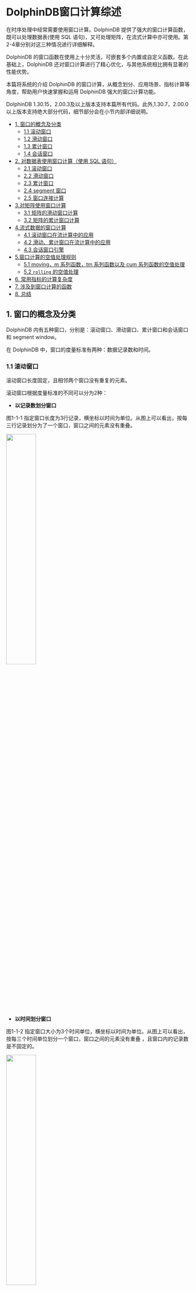 # DolphinDB窗口计算综述

在时序处理中经常需要使用窗口计算。DolphinDB 提供了强大的窗口计算函数，既可以处理数据表(使用 SQL 语句)，又可处理矩阵，在流式计算中亦可使用。第2-4章分别对这三种情况进行详细解释。

DolphinDB 的窗口函数在使用上十分灵活，可嵌套多个内置或自定义函数。在此基础上，DolphinDB 还对窗口计算进行了精心优化，与其他系统相比拥有显著的性能优势。

本篇将系统的介绍 DolphinDB 的窗口计算，从概念划分、应用场景、指标计算等角度，帮助用户快速掌握和运用 DolphinDB 强大的窗口计算功能。

DolphinDB 1.30.15，2.00.3及以上版本支持本篇所有代码。此外,1.30.7，2.00.0以上版本支持绝大部分代码，细节部分会在小节内部详细说明。

- [1. 窗口的概念及分类](#1-窗口的概念及分类)
  - [1.1 滚动窗口](#11-滚动窗口)
  - [1.2 滑动窗口](#12-滑动窗口)
  - [1.3 累计窗口](#13-累计窗口)
  - [1.4 会话窗口](#14-会话窗口)
- [2. 对数据表使用窗口计算（使用 SQL 语句）](#2-对数据表使用窗口计算使用-sql-语句)
  - [2.1 滚动窗口](#21-滚动窗口)
  - [2.2 滑动窗口](#22-滑动窗口)
  - [2.3 累计窗口](#23-累计窗口)
  - [2.4 segment 窗口](#24-segment-窗口)
  - [2.5 窗口连接计算](#25-窗口连接计算)
- [3.对矩阵使用窗口计算](#3对矩阵使用窗口计算)
  - [3.1 矩阵的滑动窗口计算](#31-矩阵的滑动窗口计算)
  - [3.2 矩阵的累计窗口计算](#32-矩阵的累计窗口计算)
- [4.流式数据的窗口计算](#4流式数据的窗口计算)
  - [4.1 滚动窗口在流计算中的应用](#41-滚动窗口在流计算中的应用)
  - [4.2 滑动、累计窗口在流计算中的应用](#42-滑动累计窗口在流计算中的应用)
  - [4.3 会话窗口引擎](#43-会话窗口引擎)
- [5.窗口计算的空值处理规则](#5窗口计算的空值处理规则)
  - [5.1 moving，m 系列函数，tm 系列函数以及 cum 系列函数的空值处理](#51-movingm-系列函数tm-系列函数以及-cum-系列函数的空值处理)
  - [5.2 `rolling` 的空值处理](#52-rolling-的空值处理)
- [6. 常用指标的计算复杂度](#6-常用指标的计算复杂度)
- [7. 涉及到窗口计算的函数](#7-涉及到窗口计算的函数)
- [8. 总结](#8-总结)




## 1. 窗口的概念及分类

DolphinDB 内有五种窗口，分别是：滚动窗口、滑动窗口、累计窗口和会话窗口和 segment window。

在 DolphinDB 中，窗口的度量标准有两种：数据记录数和时间。

### 1.1 滚动窗口

滚动窗口长度固定，且相邻两个窗口没有重复的元素。

滚动窗口根据度量标准的不同可以分为2种：

* **以记录数划分窗口**

图1-1-1 指定窗口长度为3行记录，横坐标以时间为单位。从图上可以看出，按每三行记录划分为了一个窗口，窗口之间的元素没有重叠。  

<img src="./images/Window_Calculations_in_DolphinDB/1_1_1.png" width=40%>

* **以时间划分窗口**

图1-1-2 指定窗口大小为3个时间单位，横坐标以时间为单位。从图上可以看出，按每三个时间单位划分一个窗口，窗口之间的元素没有重叠 ，且窗口内的记录数是不固定的。

<img src="./images/Window_Calculations_in_DolphinDB/1_1_2.png" width=40%>

### 1.2 滑动窗口

滑动窗口，即指定长度的窗口根据步长进行滑动。与滚动窗口不同，滑动窗口相邻两个窗口可能包括重复的元素。滑动窗口的窗口长度与步长既可为记录数，亦可为时间长度。

滑动窗口根据度量标准的不同可以分为2种：

- **以记录数划分窗口**

图1-2-1 指定窗口大小为6行记录，窗口每次向后滑动1行记录。

<img src="./images/Window_Calculations_in_DolphinDB/1_2_1.png" width=42%>

* **以时间划分窗口**
  * **步长为1行**
  
  图1-2-2 指定窗口大小为3个时间单位，窗口以右边界为基准进行前向计算，窗口每次向后滑动1行记录。
  
  <img src="./images/Window_Calculations_in_DolphinDB/1_2_2.png" width=42%>
  
  * **步长为指定时间长度**  


  图1-2-3 指定窗口大小为4个时间单位，每次向后滑动2个时间单位。

  <img src="./images/Window_Calculations_in_DolphinDB/1_2_3.png" width=45%>


### 1.3 累计窗口

累计窗口，即窗口的起始边界固定，结束边界不断右移，因此窗口长度不断增加。
累计窗口根据度量标准的不同可以分为2种：

* **步长为1行**

图1-3-1 窗口右边界每次右移1行，窗口大小累计增加。

<img src="./images/Window_Calculations_in_DolphinDB/1_3_1.png" width=40%>

* **步长为指定时间长度**

图1-3-2 窗口右边界每次右移2个时间单位，窗口大小累计增加。

<img src="./images/Window_Calculations_in_DolphinDB/1_3_2.png" width=42%>

### 1.4 会话窗口

会话窗口之间的切分，是依据某段时长的空白：若某条数据之后指定时间长度内无数据进入，则该条数据为一个窗口的终点，之后第一条新数据为下一个窗口的起点。会话窗口的窗口长度可变。

<img src="./images/Window_Calculations_in_DolphinDB/1_4.png" width=42%>

#### 1.5 segment 窗口

segment 窗口根据连续的相同元素切分窗口。其窗口长度可变。

<img src="./images/Window_Calculations_in_DolphinDB/1_5.png" width=57%>

## 2. 对数据表使用窗口计算（使用 SQL 语句）

本章将介绍 DolphinDB 在 SQL 中的窗口计算：滚动窗口、滑动窗口、累计窗口，segment 窗口，以及窗口连接。

### 2.1 滚动窗口

#### 2.1.1 时间维度的滚动窗口

在SQL中，可使用 `interval`, `bar`, `dailyAlignedBar` 等函数配合 `group by` 语句实现滚动窗口的聚合计算。

下面的例子根据10:00:00到10:05:59每秒更新的数据，使用 `bar` 函数每2分钟统计一次交易量之和：

```

t=table(2021.11.01T10:00:00..2021.11.01T10:05:59 as time, 1..360 as volume)
select sum(volume) from t group by bar(time, 2m)

# output

bar_time            sum_volume
------------------- ----------
2021.11.01T10:00:00 7260      
2021.11.01T10:02:00 21660     
2021.11.01T10:04:00 36060  

```

`bar` 函数的分组规则是将每条记录最近的能整除 *interval* 参数的时间作为开始时间。对于给定窗口起始时刻（且该时刻不能被 *interval* 整除）的场景，`bar` 函数不适用。
在金融场景中，在交易时段之外也存在一些数据输入，但是在做数据分析的时候并不会用到这些数据；在期货市场，通常涉及到两个交易时间段，有些时段会隔天。`dailyAlignedBar` 函数可以设置每天的起始时间和结束时间，很好地解决了这类场景的聚合计算问题。

以期货市场为例，数据模拟为国内期货市场的两个交易时段，分别为下午1:30-3:00和晚上9:00-凌晨2:30。使用 `dailyAlignedBar` 函数计算每个交易时段中的7分钟均价。


```
sessions = 13:30:00 21:00:00
ts = 2021.11.01T13:30:00..2021.11.01T15:00:00 join 2021.11.01T21:00:00..2021.11.02T02:30:00
ts = ts join (ts+60*60*24)
t = table(ts, rand(10.0, size(ts)) as price)

select avg(price) as price, count(*) as count from t group by dailyAlignedBar(ts, sessions, 7m) as k7

 # output
 
k7                  price             count
------------------- ----------------- -----
2021.11.01T13:30:00 4.815287529108381 420  
2021.11.01T13:37:00 5.265409774828835 420  
2021.11.01T13:44:00 4.984934388122167 420  
...
2021.11.01T14:47:00 5.031795592230213 420  
2021.11.01T14:54:00 5.201864532018313 361  
2021.11.01T21:00:00 4.945093814017518 420 


//如果使用bar函数会不达预期
select avg(price) as price, count(*) as count from t group by bar(ts, 7m) as k7

 # output

k7                  price             count
------------------- ----------------- -----
2021.11.01T13:26:00 5.220721067537347 180       //时间从13:26:00开始，不符合预期
2021.11.01T13:33:00 4.836406542137931 420  
2021.11.01T13:40:00 5.100716347573325 420  
2021.11.01T13:47:00 5.041169475132067 420  
2021.11.01T13:54:00 4.853431270784876 420  
2021.11.01T14:01:00 4.826169502311608 420  
```

期货市场中有一些不活跃的期货，一段时间内可能都没有报价，但是在数据分析的时候需要每2秒输出该期货的数据，这个场景下就需要用到 `interval` 函数进行插值处理。

在以下示例中，缺失值使用前一个值进行填充。如果同一窗口内有重复值，则用最后一个作为输出值。

```
t=table(2021.01.01T01:00:00+(1..5 join 9..11) as time, take(`CLF1,8) as contract, 50..57 as price)

select last(contract) as contract, last(price) as price from t group by interval(time, 2s,"prev") 

 # output

interval_time       contract price
------------------- -------- -----
2021.01.01T01:00:00 CLF1     50   
2021.01.01T01:00:02 CLF1     52   
2021.01.01T01:00:04 CLF1     54   
2021.01.01T01:00:06 CLF1     54   
2021.01.01T01:00:08 CLF1     55   
2021.01.01T01:00:10 CLF1     57   

//如果使用bar函数会不达预期

select last(contract) as contract, last(price) as price from t group by bar(time, 2s)

bar_time            contract price
------------------- -------- -----
2021.01.01T01:00:00 CLF1     50   
2021.01.01T01:00:02 CLF1     52   
2021.01.01T01:00:04 CLF1     54   
2021.01.01T01:00:08 CLF1     55   
2021.01.01T01:00:10 CLF1     57    
```

#### 2.1.2 记录数维度的滚动窗口

除了时间维度可以做滚动窗口计算之外，记录数维度也可以做滚动窗口计算。在股票市场临近收盘的时候，往往一分钟之内的交易量、笔数是非常大的，做策略时如果单从时间维度去触发可能会导致偏差。因此分析师有时会想要从每100笔交易而非每一分钟的角度去做策略，这个时候就可以用 `rolling` 函数实现。

下面是某天股票市场最后一分钟内对每100笔交易做成交量之和的例子：

```
t=table(2021.01.05T02:59:00.000+(1..2000)*30 as time, take(`CL,2000) as sym, 10* rand(50, 2000) as vol)

select rolling(last,time,100,100) as last_time,rolling(last,t.sym,100,100) as sym, rolling(sum,vol,100,100) as vol_100_sum from t

 # output (每次结果会因为rand函数结果而不同)

last_time               sym vol_100_sum
----------------------- --- -----------
2021.01.05T02:59:03.000	CL	24,900
2021.01.05T02:59:06.000	CL	24,390
2021.01.05T02:59:09.000	CL	24,340
2021.01.05T02:59:12.000	CL	24,110
2021.01.05T02:59:15.000	CL	23,550
2021.01.05T02:59:18.000	CL	25,530
2021.01.05T02:59:21.000	CL	26,700
2021.01.05T02:59:24.000	CL	26,790
2021.01.05T02:59:27.000	CL	27,090
2021.01.05T02:59:30.000	CL	25,610
2021.01.05T02:59:33.000	CL	23,710
2021.01.05T02:59:36.000	CL	23,920
2021.01.05T02:59:39.000	CL	23,000
2021.01.05T02:59:42.000	CL	24,490
2021.01.05T02:59:45.000	CL	23,810
2021.01.05T02:59:48.000	CL	22,230
2021.01.05T02:59:51.000	CL	25,380
2021.01.05T02:59:54.000	CL	25,830
2021.01.05T02:59:57.000	CL	24,020
2021.01.05T03:00:00.000	CL	25,150
```

### 2.2 滑动窗口

使用滑动窗口处理表数据有以下四种情况：

#### 2.2.1 步长为1行，窗口长度为 n 行

此类情况可使用 m 系列函数，`moving `函数，或者 `rolling` 函数。

从1.30.16/2.00.4版本开始，亦可使用 [`window`](https://www.dolphindb.cn/cn/help/Functionalprogramming/TemplateFunctions/window.html) 函数。`window` 函数与 `moving` 函数类似，均为高阶函数，不同的是，`window` 函数更为灵活，不同于 `moving` 函数的窗口右边界是固定的， `window` 函数的左右边界均可自由设定。

下面以[`msum`](https://www.dolphindb.cn/cn/help/130/FunctionsandCommands/FunctionReferences/m/msum.html)为例，滑动计算窗口长度为5行的vol值之和。

```
t=table(2021.11.01T10:00:00 + 0 1 2 5 6 9 10 17 18 30 as time, 1..10 as vol)

select time, vol, msum(vol,5,1) from t

 # output

time                vol msum_vol
------------------- --- --------
2021.11.01T10:00:00 1   1       
2021.11.01T10:00:01 2   3       
2021.11.01T10:00:02 3   6       
2021.11.01T10:00:05 4   10      
2021.11.01T10:00:06 5   15    
...
```

DolphinDB SQL可以通过 `context by` 对各个不同的 symbol 在组内进行窗口计算。`context by` 是DolphinDB 独有的功能，是对标准 SQL 语句的拓展，具体其他用法参照：[`context by`](https://www.dolphindb.cn/cn/help/SQLStatements/contextBy.html)

```
t=table(2021.11.01T10:00:00 + 0 1 2 5 6 9 10 17 18 30 join 0 1 2 5 6 9 10 17 18 30 as time, 1..20 as vol, take(`A,10) join take(`B,10) as sym)

select time, sym, vol, msum(vol,5,1) from t context by sym

 # output

time                sym vol msum_vol
------------------- --- --- --------
2021.11.01T10:00:00 A   1   1       
2021.11.01T10:00:01 A   2   3       
2021.11.01T10:00:02 A   3   6       
...    
2021.11.01T10:00:30 A   10  40      
2021.11.01T10:00:00 B   11  11      
2021.11.01T10:00:01 B   12  23      
...    
2021.11.01T10:00:30 B   20  90 
```

m 系列函数是经过优化的窗口函数，如果想要使用自定义函数做窗口计算，DolphinDB 支持在 `moving` 函数、`window` 函数和 `rolling` 函数中使用自定义聚合函数。下面以 `moving` 嵌套自定义聚合函数为例：

以下的行情数据有四列(代码，日期，close 和 volume)，按照代码分组，组内按日期排序。设定窗口大小为20，在窗口期内按照 volume 排序，取 volume 最大的五条数据的平均 close 的计算。

```
//t是模拟的四列数据
t = table(take(`IBM, 100) as code, 2020.01.01 + 1..100 as date, rand(100,100) + 20 as volume, rand(10,100) + 100.0 as close)

//1.30.15及以上版本可以用一行代码实现
//moving 支持用户使用自定义匿名聚合函数(https://www.dolphindb.cn/cn/help/130/Functionalprogramming/AnonymousFunction.html)
select code, date, moving(defg(vol, close){return close[isort(vol, false).subarray(0:min(5,close.size()))].avg()}, (volume, close), 20) from t context by code 

//其他版本可以用自定义命名聚合函数实现：
defg top_5_close(vol,close){
return close[isort(vol, false).subarray(0:min(5,close.size()))].avg()
}
select code, date, moving(top_5_close,(volume, close), 20) from t context by code 
```

在做数据分析的时候，还会经常用到窗口嵌套窗口的操作。
举一个更复杂的例子：在做 [101 Formulaic Alphas](http://www.followingthetrend.com/?mdocs-file=3424) 中98号因子计算的时候，DolphinDB可以运用窗口嵌套窗口的方法，将原本在C#中需要几百行的代码，简化成几行代码，且计算性能也有接近三个数量级的提升。
trade 表有需要可以自行模拟数据，或用 sample 数据 [CNTRADE](data/window_cal/CNTRADE.zip)。

```
// 输入表trade的schema如下，如需要可自行模拟数据。

name       typeString typeInt 
---------- ---------- ------- 
ts_code    SYMBOL     17             
trade_date DATE       6              
open       DOUBLE     16             
vol        DOUBLE     16             
amount     DOUBLE     16    

// alpha 98 计算：

def normRank(x){
	return rank(x)\x.size()
}

def alpha98SQL(t){
	update t set adv5 = mavg(vol, 5), adv15 = mavg(vol, 15) context by ts_code
	update t set rank_open = normRank(open), rank_adv15 = normRank(adv15) context by trade_date
	update t set decay7 = mavg(mcorr(vwap, msum(adv5, 26), 5), 1..7), decay8 = mavg(mrank(9 - mimin(mcorr(rank_open, rank_adv15, 21), 9), true, 7), 1..8) context by ts_code
	return select ts_code, trade_date, normRank(decay7)-normRank(decay8) as a98 from t context by trade_date 
}

input = select trade_date,ts_code,amount*1000/(vol*100 + 1) as vwap,vol,open from trade
timer alpha98DDBSql = alpha98SQL(input)
```

#### 2.2.2 步长为1行，窗口为指定时间长度

此类情况可使用 tm 系列或者 tmoving 系列函数。

从1.30.16/2.00.4版本开始，亦可使用 [`twindow`](https://www.dolphindb.cn/cn/help/Functionalprogramming/TemplateFunctions/twindow.html) 函数。`twindow` 函数与 `tmoving` 函数类似，均为高阶函数，不同的是，`twindow` 函数更为灵活，不同于 `tmoving` 函数的窗口右边界是固定的， `twindow` 函数的左右边界均可自由设定。

下面以```tmsum```为例，计算滑动窗口长度为5秒的 vol 值之和。

```
//1.30.14，2.00.2以上版本支持 tmsum 函数。
t=table(2021.11.01T10:00:00 + 0 1 2 5 6 9 10 17 18 30 as time, 1..10 as vol)
select time, vol, tmsum(time,vol,5s) from t

 # output
time                vol tmsum_time
------------------- --- ----------
2021.11.01T10:00:00 1   1         
2021.11.01T10:00:01 2   3         
2021.11.01T10:00:02 3   6         
2021.11.01T10:00:05 4   9         
2021.11.01T10:00:06 5   12        
2021.11.01T10:00:09 6   15        
2021.11.01T10:00:10 7   18        
2021.11.01T10:00:17 8   8         
2021.11.01T10:00:18 9   17        
2021.11.01T10:00:30 10  10  
```

实际场景中，计算历史分位的时候也会广泛运用到这类情况的窗口计算，具体在[3.1.1](#311-步长为1行窗口为n行)介绍。

#### 2.2.3  步长为 n 行，窗口为 m 行

此类情况可使用高阶函数 [`rolling`](https://www.dolphindb.cn/cn/help/Functionalprogramming/TemplateFunctions/rolling.html?highlight=rolling)。

下面的例子计算步长为3行，窗口长度为6行的 vol 值之和。与 `interval` 函数不同的是，`rolling` 不会对缺失值进行插值，如果窗口内的元素个数不足窗口大小，该窗口不会被输出。 该例子中，数据一共是10条，在前两个窗口计算完之后，第三个窗口因为只有4条数据，所以不输出第三个窗口的结果。

```
t=table(2021.11.01T10:00:00+0 3 5 6 7 8 15 18 20 29 as time, 1..10 as vol)
select rolling(last,time,6,3) as last_time, rolling(sum,vol,6,3) as sum_vol from t

 # output

last_time           sum_vol
------------------- -------
2021.11.01T10:00:08 21     
2021.11.01T10:00:20 39
```

#### 2.2.4 步长为指定时间长度，窗口为 n 个步长时间

此类情况可使用 `interval` 函数配合 `group by` 语句。下面的例子以5秒为窗口步长，10秒为窗口长度，计算 vol 值之和。

推荐使用1.30.14, 2.00.2及以上版本使用 `interval` 函数。

```
t=table(2021.11.01T10:00:00+0 3 5 6 7 8 15 18 20 29 as time, 1..10 as vol)
select sum(vol) from t group by interval(time, 10s, "null", 5s)

 # output

interval_time       sum_vol
------------------- -------
2021.11.01T10:00:00 21     
2021.11.01T10:00:05 18     
2021.11.01T10:00:10 15       
2021.11.01T10:00:15 24     
2021.11.01T10:00:20 19     
2021.11.01T10:00:25 10    
```

2.1.1.1中 interval 的场景可以看作是窗口长度与步长相等的特殊的滑动窗口，而本节则是窗口长度为 n 倍步长时间的滑动窗口。

### 2.3 累计窗口

累计窗口有两种情况：一种是步长是1行，另一种是步长为指定时间长度。

#### 2.3.1 步长为1行

步长为1行的累计窗口计算在 SQL 中通常直接用 `cum` 系列函数。下面是累计求和 `cumsum` 的例子：

```
t=table(2021.11.01T10:00:00..2021.11.01T10:00:04 join 2021.11.01T10:00:06..2021.11.01T10:00:10 as time,1..10 as vol)
select *, cumsum(vol) from t 

# output

time                vol cum_vol
------------------- --- -------
2021.11.01T10:00:00 1   1      
2021.11.01T10:00:01 2   3      
2021.11.01T10:00:02 3   6      
2021.11.01T10:00:03 4   10     
2021.11.01T10:00:04 5   15     
2021.11.01T10:00:06 6   21     
2021.11.01T10:00:07 7   28     
2021.11.01T10:00:08 8   36     
2021.11.01T10:00:09 9   45     
2021.11.01T10:00:10 10  55     
```

在实际场景中经常会用 cum 系列函数与 `context by` 连用，做分组内累计计算。比如行情数据中，根据各个不同股票的代码，做各自的累计成交量。

```
t=table(2021.11.01T10:00:00 + 0 1 2 5 6 9 10 17 18 30 join 0 1 2 5 6 9 10 17 18 30 as time, 1..20 as vol, take(`A,10) join take(`B,10) as sym)
select*, cumsum(vol) as cumsum_vol from t context by sym

# output

time                vol sym cumsum_vol
------------------- --- --- ----------
2021.11.01T10:00:00 1   A   1         
2021.11.01T10:00:01 2   A   3         
...      
2021.11.01T10:00:18 9   A   45        
2021.11.01T10:00:30 10  A   55        
2021.11.01T10:00:00 11  B   11        
2021.11.01T10:00:01 12  B   23        
...      
2021.11.01T10:00:18 19  B   135       
2021.11.01T10:00:30 20  B   155       
```

#### 2.3.2 步长为指定时间长度

要在SQL中实现步长为指定时间长度的累计窗口计算，可以使用 `bar` 函数搭配 `cgroup by` 来实现。

```
t=table(2021.11.01T10:00:00..2021.11.01T10:00:04 join 2021.11.01T10:00:06..2021.11.01T10:00:10 as time,1..10 as vol)
select sum(vol) from t cgroup by bar(time, 5s) as time order by time

# output

time                sum_vol
------------------- -------
2021.11.01T10:00:00 15     
2021.11.01T10:00:05 45     
2021.11.01T10:00:10 55  
```

### 2.4 segment 窗口

以上所有例子中，窗口大小均固定。在 DolphinDB 中亦可将连续的相同元素作为一个窗口，用 `segment `来实现。实际场景中，`segment` 经常用于逐笔数据中。

下面的例子是根据 order_type 中的数据进行窗口分割，连续相同的 order_type 做累计成交额计算。

```
vol = 0.1 0.2 0.1 0.2 0.1 0.2 0.1 0.2 0.1 0.2 0.1 0.2
order_type = 0 0 1 1 1 2 2 1 1 3 3 2;
t = table(vol,order_type);
select *, cumsum(vol) as cumsum_vol from t context by segment(order_type);

# output

vol order_type cumsum_vol
--- ---------- ----------
0.1 0          0.1       
0.2 0          0.3       
0.1 1          0.1       
0.2 1          0.3       
0.1 1          0.4       
0.2 2          0.2       
0.1 2          0.3       
0.2 1          0.2       
0.1 1          0.3       
0.2 3          0.2       
0.1 3          0.3       
0.2 2          0.2  
```

### 2.5 窗口连接计算

在 DolphinDB 中，除了常规的窗口计算之外，还支持窗口连接计算。即在表连接的同时，进行窗口计算。可以通过  `wj` 和 `pwj` 函数来实现 。

`window join` 基于左表每条记录的时间戳，确定一个时间窗口，并计算对应时间窗口内右表的数据。左表每滑动一条记录，都会与右表窗口计算的结果连接。因为窗口的左右边界均可以指定，也可以为负数，所以也可以看作非常灵活的滑动窗口。

详细用法参见用户手册 [`window join`](https://www.dolphindb.cn/cn/help/SQLStatements/TableJoiners/windowjoin.html?highlight=window)。

```
//data
t1 = table(1 1 2 as sym, 09:56:06 09:56:07 09:56:06 as time, 10.6 10.7 20.6 as price)
t2 = table(take(1,10) join take(2,10) as sym, take(09:56:00+1..10,20) as time, (10+(1..10)\10-0.05) join (20+(1..10)\10-0.05) as bid, (10+(1..10)\10+0.05) join (20+(1..10)\10+0.05) as offer, take(100 300 800 200 600, 20) as volume);

//window join
wj(t1, t2, -5s:0s, <avg(bid)>, `sym`time);

# output

sym time     price  avg_bid           
--- -------- ----- -------
1   09:56:06 10.6 10.3
1   09:56:07 10.7 10.4
2   09:56:06 20.6 20.3        
```


由于窗口可以灵活设置，所以不仅是多表连接的时候会用到，单表内部的窗口计算也可以用到 `window join`。下面的例子可以看作是 t2 表中每一条数据做一个 (time-6s) 到 (time+1s) 的计算。

```
t2 = table(take(1,10) join take(2,10) as sym, take(09:56:00+1..10,20) as time, (10+(1..10)\10-0.05) join (20+(1..10)\10-0.05) as bid, (10+(1..10)\10+0.05) join (20+(1..10)\10+0.05) as offer, take(100 300 800 200 600, 20) as volume);

wj(t2, t2, -6s:1s, <avg(bid)>, `sym`time);

# output

sym time     bid   offer volume avg_bid           
--- -------- ---- ------ ------ --------
1   09:56:01 10.05 10.15 100    10.1
...  
1   09:56:08 10.75 10.85 800    10.5              
1   09:56:09 10.85 10.95 200    10.6
1   09:56:10 10.95 11.05 600    10.65             
2   09:56:01 20.05 20.15 100    20.1
2   09:56:02 20.15 20.25 300    20.15
...
2   09:56:08 20.75 20.85 800    20.5              
2   09:56:09 20.85 20.9  200    20.6
2   09:56:10 20.95 21.05 600    20.65
```

从1.30.16/2.00.4版本开始，亦可使用 `window` 函数以及 `twindow` 函数实现单表内部的灵活窗口计算。

以上 `wj` 的代码也可以用 `twindow` 或 `window` 实现：

```
t2 = table(take(1,10) join take(2,10) as sym, take(09:56:00+1..10,20) as time, (10+(1..10)\10-0.05) join (20+(1..10)\10-0.05) as bid, (10+(1..10)\10+0.05) join (20+(1..10)\10+0.05) as offer, take(100 300 800 200 600, 20) as volume);

//twindow
select *, twindow(avg,t2.bid,t2.time,-6s:1s) from t2 context by sym

//window
select *, window(avg, t2.time.indexedSeries(t2.bid), -6s:1s) from t2 context by sym

# output

sym time     bid   offer volume avg_bid           
--- -------- ---- ------ ------ --------
1   09:56:01 10.05 10.15 100    10.1
...  
1   09:56:08 10.75 10.85 800    10.5              
1   09:56:09 10.85 10.95 200    10.6
1   09:56:10 10.95 11.05 600    10.65             
2   09:56:01 20.05 20.15 100    20.1
2   09:56:02 20.15 20.25 300    20.15
...
2   09:56:08 20.75 20.85 800    20.5              
2   09:56:09 20.85 20.9  200    20.6
2   09:56:10 20.95 21.05 600    20.65
```


## 3.对矩阵使用窗口计算

表的窗口计算在前一章节已经描述，所以在这一章节中着重讨论矩阵的计算。

### 3.1 矩阵的滑动窗口计算

滑动窗口 m 系列函数以及 `window` 函数可以用于处理矩阵，在矩阵每列内进行计算，返回一个与输入矩阵维度相同的矩阵。如果滑动维度为时间，则要先使用 [`setIndexedMatrix!`](https://www.dolphindb.cn/cn/help/FunctionsandCommands/FunctionReferences/s/setIndexedMatrix!.html?highlight=setindex) 函数将矩阵的行与列标签设为索引。这里需要注意的是，行与列标签均须严格递增。

首先我们新建一个矩阵，并将其设为 IndexedMatrix：

```
m=matrix(1..4 join 6, 11..13 join 8..9)
m.rename!(2020.01.01..2020.01.04 join 2020.01.06,`A`B)
m.setIndexedMatrix!();
```

#### 3.1.1 步长为1行，窗口为n行

m 系列函数的参数可以是一个正整数（记录数维度）或一个 duration（时间维度）。通过设定不同的参数，可以指定理想的滑动窗口类型。

以 `msum` 滑动求和为例。以下例子是对一个矩阵内部，对每一列进行窗口长度为3行的滑动求和计算。

```
msum(m,3,1)

# output

           A  B 
           -- --
2020.01.01|1  11
2020.01.02|3  23
2020.01.03|6  36
2020.01.04|9  33
2020.01.06|13 30
```

矩阵运算中，也可以做复杂的窗口嵌套。曾在2.2.1节中提到的98号因子也可以在矩阵中通过几行代码实现（trade 表有需要可以自行模拟数据，或用 sample 数据  [CNTRADE](data/window_cal/CNTRADE.zip)）：

```
// 输入表trade的schema如下，如需要可自行模拟数据：

name       typeString typeInt 
---------- ---------- ------- 
ts_code    SYMBOL     17             
trade_date DATE       6              
open       DOUBLE     16             
vol        DOUBLE     16             
amount     DOUBLE     16   

// alpha 98 的矩阵计算

def prepareDataForDDBPanel(){
	t = select trade_date,ts_code,amount*1000/(vol*100 + 1) as vwap,vol,open from trade 
	return dict(`vwap`open`vol, panel(t.trade_date, t.ts_code, [t.vwap, t.open, t.vol]))
}

def myrank(x) {
	return rowRank(x)\x.columns()
}

def alpha98Panel(vwap, open, vol){
	return myrank(mavg(mcorr(vwap, msum(mavg(vol, 5), 26), 5), 1..7)) - myrank(mavg(mrank(9 - mimin(mcorr(myrank(open), myrank(mavg(vol, 15)), 21), 9), true, 7), 1..8))
}

input = prepareDataForDDBPanel()
alpha98DDBPanel = alpha98Panel(input.vwap, input.open, input.vol)
```

#### 3.1.2 步长为1行，窗口为指定时间

以```msum```滑动求和为例。以下例子是对一个矩阵内部，每一列根据左边的时间列进行窗口大小为3天的滑动求和计算。

```
msum(m,3d)

# output

           A  B 
           -- --
2020.01.01|1  11
2020.01.02|3  23
2020.01.03|6  36
2020.01.04|9  33
2020.01.06|10 17
```

在实际运用中，这类矩阵窗口运算非常常见。比如在做历史分位的计算中，将数据转化为 IndexedMatrix 之后，直接用一行代码就可以得到结果了。

下面例子对 m 矩阵做10年的历史分位计算：

```
//推荐使用1.30.14, 2.00.2及以上版本来使用 mrank 函数。
mrank(m, true, 10y, percent=true)

# output
           A B   
           - ----
2020.01.01|1 1   
2020.01.02|1 1   
2020.01.03|1 1   
2020.01.04|1 0.25
2020.01.06|1 0.4
```

### 3.2 矩阵的累计窗口计算

在矩阵中，累计函数 `cum` 系列也可以直接使用。以 `cumsum` 为例：

```
cumsum(m)

 # output 

            A  B 
           -- --
2020.01.01|1  11
2020.01.02|3  23
2020.01.03|6  36
2020.01.04|10 44
2020.01.06|16 53
```

结果为在矩阵的每一列，计算累计和。

## 4.流式数据的窗口计算

在 DolphindDB 中，设计了许多内置的流计算引擎。有些支持聚合计算，有些则支持滑动窗口或者累计窗口计算，也有针对于流数据的会话窗口引擎，可以满足不同的场景需求。下面根据不同窗口以及引擎分别介绍。

### 4.1 滚动窗口在流计算中的应用

实际场景中，滚动窗口计算在流数据中的应用最为广泛，比如5分钟 k 线，1分钟累计交易量等。滚动窗口在流计算中的应用通过各种时间序列引擎实现。

`createTimeSeriesEngine` 时间序列引擎应用广泛，类似的引擎还有 `createDailyTimeSeriesEngine` 与 `createSessionWindowEngine`。`createDailyTimeSeriesEngine` 与 `dailyAlignedBar`类似，可以指定时间段进行窗口计算，而非按照流入数据的时间窗口聚合计算。`createSessionWindowEngine` 会在4.3中详细介绍。
本节以 `createTimeSeriesEngine` 为例。

下例中，时间序列引擎 timeSeries1 订阅流数据表 trades，实时计算表 trades 中过去1分钟内每只股票交易量之和。

```
share streamTable(1000:0, `time`sym`volume, [TIMESTAMP, SYMBOL, INT]) as trades
output1 = table(10000:0, `time`sym`sumVolume, [TIMESTAMP, SYMBOL, INT])
timeSeries1 = createTimeSeriesEngine(name="timeSeries1", windowSize=60000, step=60000, metrics=<[sum(volume)]>, dummyTable=trades, outputTable=output1, timeColumn=`time, useSystemTime=false, keyColumn=`sym, garbageSize=50, useWindowStartTime=false)
subscribeTable(tableName="trades", actionName="timeSeries1", offset=0, handler=append!{timeSeries1}, msgAsTable=true);

insert into trades values(2018.10.08T01:01:01.785,`A,10)
insert into trades values(2018.10.08T01:01:02.125,`B,26)
insert into trades values(2018.10.08T01:01:10.263,`B,14)
insert into trades values(2018.10.08T01:01:12.457,`A,28)
insert into trades values(2018.10.08T01:02:10.789,`A,15)
insert into trades values(2018.10.08T01:02:12.005,`B,9)
insert into trades values(2018.10.08T01:02:30.021,`A,10)
insert into trades values(2018.10.08T01:04:02.236,`A,29)
insert into trades values(2018.10.08T01:04:04.412,`B,32)
insert into trades values(2018.10.08T01:04:05.152,`B,23)

sleep(10)

select * from output1;

 # output

time                    sym sumVolume
----------------------- --- ---------
2018.10.08T01:02:00.000 A   38       
2018.10.08T01:02:00.000 B   40       
2018.10.08T01:03:00.000 A   25       
2018.10.08T01:03:00.000 B   9       


//to drop the time series engine
dropStreamEngine(`timeSeries1)
unsubscribeTable(tableName="trades", actionName="timeSeries1")
undef("trades",SHARED)
```


### 4.2 滑动、累计窗口在流计算中的应用

另一个常用的引擎是响应式状态引擎 `createReactiveStateEngine`。在这个引擎中，我们可以使用经过优化的状态函数，其中包括累计窗口函数（cum 系列函数）和滑动窗口函数（m 系列函数以及 tm 系列函数）。

`createReactiveStateEngine` 响应式状态引擎的功能非常强大，可以让流数据像 SQL 一样处理，实现批流一体。下面的例子同时展示了 cum 系列函数，m 系列函数和 tm 系列函数在`createReactiveStateEngine` 响应式状态引擎中的作用。

```
//1.30.14，2.00.2以上版本支持tmsum函数。
share streamTable(1000:0, `time`sym`volume, [TIMESTAMP, SYMBOL, INT]) as trades
output2 = table(10000:0, `sym`time`Volume`msumVolume`cumsumVolume`tmsumVolume, [ SYMBOL,TIMESTAMP,INT, INT,INT,INT])
reactiveState1= createReactiveStateEngine(name="reactiveState1", metrics=[<time>,<Volume>,<msum(volume,2,1)>,<cumsum(volume)>,<tmsum(time,volume,2m)>], dummyTable=trades, outputTable=output2, keyColumn="sym")
subscribeTable(tableName="trades", actionName="reactiveState1", offset=0, handler=append!{reactiveState1}, msgAsTable=true);

insert into trades values(2018.10.08T01:01:01.785,`A,10)
insert into trades values(2018.10.08T01:01:02.125,`B,26)
insert into trades values(2018.10.08T01:01:10.263,`B,14)
insert into trades values(2018.10.08T01:01:12.457,`A,28)
insert into trades values(2018.10.08T01:02:10.789,`A,15)
insert into trades values(2018.10.08T01:02:12.005,`B,9)
insert into trades values(2018.10.08T01:02:30.021,`A,10)
insert into trades values(2018.10.08T01:04:02.236,`A,29)
insert into trades values(2018.10.08T01:04:04.412,`B,32)
insert into trades values(2018.10.08T01:04:05.152,`B,23)

sleep(10)

select * from output2

 # output

sym time                    Volume msumVolume cumsumVolume tmsumVolume
--- ----------------------- ------ ---------- ------------ -----------
A   2018.10.08T01:01:01.785 10     10         10           10         
B   2018.10.08T01:01:02.125 26     26         26           26         
A   2018.10.08T01:01:12.457 28     38         38           38         
B   2018.10.08T01:01:10.263 14     40         40           40         
A   2018.10.08T01:02:10.789 15     43         53           53         
B   2018.10.08T01:02:12.005 9      23         49           49         
A   2018.10.08T01:02:30.021 10     25         63           63         
A   2018.10.08T01:04:02.236 29     39         92           54         
B   2018.10.08T01:04:04.412 32     41         81           41         
B   2018.10.08T01:04:05.152 23     55         104          64           

//to drop the reactive state engine

dropAggregator(`reactiveState1)
unsubscribeTable(tableName="trades", actionName="reactiveState1")
undef("trades",SHARED)
```


### 4.3 会话窗口引擎

`createSessionWindowEngine` 可以根据间隔时间（session gap）切分不同的窗口，即当一个窗口在session gap 时间内没有接收到新数据时，窗口会关闭。所以这个引擎中的window size会根据流入数据的情况发生变化。

具体可以看以下例子：

```
share streamTable(1000:0, `time`volume, [TIMESTAMP, INT]) as trades
output1 = keyedTable(`time,10000:0, `time`sumVolume, [TIMESTAMP, INT])
engine_sw = createSessionWindowEngine(name = "engine_sw", sessionGap = 5, metrics = <sum(volume)>, dummyTable = trades, outputTable = output1, timeColumn = `time)
subscribeTable(tableName="trades", actionName="append_engine_sw", offset=0, handler=append!{engine_sw}, msgAsTable=true)

n = 5
timev = 2018.10.12T10:01:00.000 + (1..n)
volumev = (1..n)%1000
insert into trades values(timev, volumev)

n = 5
timev = 2018.10.12T10:01:00.010 + (1..n)
volumev = (1..n)%1000
insert into trades values(timev, volumev)

n = 3
timev = 2018.10.12T10:01:00.020 + (1..n)
volumev = (1..n)%1000
timev.append!(2018.10.12T10:01:00.027 + (1..n))
volumev.append!((1..n)%1000)
insert into trades values(timev, volumev)

select * from trades;

//传入数据如下：

 time                    volume
----------------------- ------
2018.10.12T10:01:00.001 1     
2018.10.12T10:01:00.002 2     
2018.10.12T10:01:00.003 3     
2018.10.12T10:01:00.004 4     
2018.10.12T10:01:00.005 5     
2018.10.12T10:01:00.011 1     
2018.10.12T10:01:00.012 2     
2018.10.12T10:01:00.013 3     
2018.10.12T10:01:00.014 4     
2018.10.12T10:01:00.015 5     
2018.10.12T10:01:00.021 1     
2018.10.12T10:01:00.022 2     
2018.10.12T10:01:00.023 3     
2018.10.12T10:01:00.028 1     
2018.10.12T10:01:00.029 2     
2018.10.12T10:01:00.030 3    


//经过createSessionWindowEngine会话窗口引擎后，根据session gap=5(ms)聚合形成的窗口计算结果为：
select * from output1

time                    sumVolume
----------------------- ---------
2018.10.12T10:01:00.001 15       
2018.10.12T10:01:00.011 15       
2018.10.12T10:01:00.021 6    

// to drop SessionWindowEngine

unsubscribeTable(tableName="trades", actionName="append_engine_sw")
dropAggregator(`engine_sw)
undef("trades",SHARED)
```

## 5.窗口计算的空值处理规则

在 DolphinDB 中，各个窗口函数的空值处理略有不同，本节将阐述各个系列函数空值处理的规则：

### 5.1 moving，m 系列函数，tm 系列函数以及 cum 系列函数的空值处理

在 `mrank`，`tmrank` 以及 `cumrank` 函数中，可以指定 NULL 值是否参与计算。其他窗口函数与聚合函数保持一致，计算时忽略 NULL 值。

`moving` 以及大部分 m 系列函数参数里都有一个可选参数 *minPeriods*。若没有指定 *minPeriods*，结果的前 (*window* - 1) 个元素为NULL；若指定了 *minPeriods*，结果的前 ( *minPeriods* - 1) 个元素为 NULL。如果窗口中的值全为 NULL，该窗口的计算结果为 NULL。*minPeriods* 的默认值为 *window* 之值。

一个简单的例子：

```
m=matrix(1..5, 6 7 8 NULL 10)

//不指定 minPeriods 时，由于 minPeriods 默认值与 window 相等，所以结果的前二行均为 NULL。

msum(m,3)

 #0 #1
-- --
     
     
6  21
9  15
12 18

//若指定 minPeriods=1，结果的前二行不是 NULL 值。

 msum(m,3,1)

 #0 #1
-- --
1  6 
3  13
6  21
9  15
12 18
```

### 5.2 `rolling` 的空值处理

与 `moving`函数不同的是，`rolling` 函数不输出前 (*window* - 1) 个元素的 NULL 值结果。可以通过下面的例子来感受：

t 是一个包含 NULL 值的表，我们分别用 `rolling` 和 `moving` 对 vol 这一列做窗口为3行的求和计算。

```
vol=1 2 3 4 NULL NULL NULL 6 7 8
t= table(vol)

//rolling做窗口为3行的滑动求和计算
rolling(sum,t.vol,3)

 # output
[6,9,7,4,,6,13,21]

//moving做窗口为3行的滑动求和计算
moving(sum,t.vol,3)

 # output
[,,6,9,7,4,,6,13,21]

//rolling做窗口为3行，步长为2行的窗口计算
rolling(sum,t.vol,3,2)

 # output
[6,7,,13]     ///最后的窗口没有足够的元素时，不会输出
```


## 6. 常用指标的计算复杂度

假设共有 n 个元素，窗口大小为 m，那么常用的 m 系列，tm 系列函数都经过了优化，其时间复杂度为 O(n)，即每一次计算结果只会把位置0去掉，加入新的观察值。 而 `mrank` 与其他函数稍许不同，计算速度会比其他的慢，原因是其时间复杂度为O(mn)，与其窗口长度有关，窗口越大，复杂度越高。即每一次都会将结果重置。

`moving`，`tmoving`，`rolling`, `window`, `twindow` 这些高阶函数的复杂度与其参数内的 *func* 有关，是没有做过优化的。所以每一次滑动都是整个窗口对于 `func` 函数进行计算，而非 m 系列，tm 系列函数的增量计算。

故相比于 `moving`，`tmoving`，`rolling`, `window`, 和 `twindow` 这些高阶函数， m 系列和 tm 系列函数对于相同的计算功能会有更好的性能。

一个简单的例子：

```
n=1000000
x=norm(0,1, n);

//moving
timer moving(avg, x, 10);
Time elapsed:  243.331 ms

//rolling
timer moving(avg, x, 10);
Time elapsed: 599.389ms

//mavg
timer mavg(x, 10);
Time elapsed: 3.501ms
```

## 7. 涉及到窗口计算的函数

| 聚合函数   | m系列           | ReactiveStateEngine 是否支持 | tm系列       | ReactiveStateEngine 是否支持 | cum系列           | ReactiveStateEngine 是否支持 |
| :--------- | :-------------- | :--------------------------: | :----------- | :--------------------------: | :---------------- | :--------------------------: |
|            | moving（高阶函数）    |              √               | tmoving（高阶函数） |              √               |                   |                              |
|            | window（高阶函数）    |     可用WndowJoinEngine      | twindow（高阶函数） |     可用WndowJoinEngine      |                   |                              |
| avg        | mavg            |              √               | tmavg        |              √               | cumavg            |              √               |
| sum        | msum            |              √               | tmsum        |              √               | cumsum            |              √               |
| beta       | mbeta           |              √               | tmbeta       |              √               | cumbeta           |              √               |
| corr       | mcorr           |              √               | tmcorr       |              √               | cumcorr           |              √               |
| count      | mcount          |              √               | tmcount      |              √               | cumcount          |              √               |
| covar      | mcovar          |              √               | tmcovar      |              √               | cumcovar          |              √               |
| imax       | mimax           |              √               |              |                              |                   |                              |
| imin       | mimin           |              √               |              |                              |                   |                              |
| max        | mmax            |              √               | tmmax        |              √               | cummax            |              √               |
| min        | mmin            |              √               | tmmin        |              √               | cummin            |              √               |
| first      | mfirst          |              √               | tmfirst      |              √               |                   |                              |
| last       | mlast           |              √               | tmlast       |              √               |                   |                              |
| med        | mmed            |              √               | tmmed        |              √               | cummed            |                              |
| prod       | mprod           |              √               | tmprod       |              √               | cumprod           |              √               |
| var        | mvar            |              √               | tmvar        |              √               | cumvar            |              √               |
| varp       | mvarp           |              √               | tmvarp       |              √               | cumvarp           |              √               |
| std        | mstd            |              √               | tmstd        |              √               | cumstd            |              √               |
| stdp       | mstdp           |              √               | tmstdp       |              √               | cumstdp           |              √               |
| skew       | mskew           |              √               | tmskew       |              √               |                   |                              |
| kurtosis   | mkurtosis       |              √               | tmkurtosis   |              √               |                   |                              |
| percentile | mpercentile     |              √               | tmpercentile |              √               | cumpercentile     |                              |
| rank       | mrank           |              √               | tmrank       |              √               | cumrank           |                              |
| wsum       | mwsum           |              √               | tmwsum       |              √               | cumwsum           |              √               |
| wavg       | mwavg           |              √               | tmwavg       |              √               | cumwavg           |              √               |
| ifirstNot       | mifirstNot           |                             |              |                              |                   |                              |
| ilastNot       | milastNot           |                             |              |                              |                   |                              |
| firstNot   |                 |                              |              |                              | cumfirstNot       |              √               |
| lastNot    |                 |                              |              |                              | cumlastNot        |              √               |
| mad        | mmad            |              √               |              |                              |                   |                              |
|            | move            |              √               | tmove        |              √               |                   |                              |
|            | mslr            |              √               |              |                              |                   |                              |
|            | ema             |              √               |              |                              |                   |                              |
|            | kama            |              √               |              |                              |                   |                              |
|            | sma             |              √               |              |                              |                   |                              |
|            | wma             |              √               |              |                              |                   |                              |
|            | dema            |              √               |              |                              |                   |                              |
|            | tema            |              √               |              |                              |                   |                              |
|            | trima           |              √               |              |                              |                   |                              |
|            | t3              |              √               |              |                              |                   |                              |
|            | ma              |              √               |              |                              |                   |                              |
|            | wilder          |              √               |              |                              |                   |                              |
|            | gema            |              √               |              |                              |                   |                              |
|            | linearTimeTrend |              √               |              |                              |                   |                              |
| mse        | mmse            |                              |              |                              |                   |                              |
|            |                 |                              |              |                              | cumPositiveStreak |                              |

其他涉及窗口的函数：
> deltas, ratios, interval, bar, dailyAlignedBar, coevent, createReactiveStateEngine,
> createDailyTimeSeriesEngine, createReactiveStateEngine, createSessionWindowEngine

## 8. 总结

DolphinDB 中的窗口函数功能非常齐全。合理运用窗口，能够简便地实现各种复杂逻辑，使数据分析步骤更简洁，效率更高。

